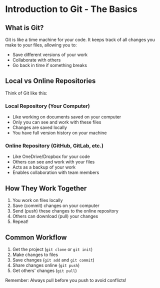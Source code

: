 # Introduction to Git - The Basics

## What is Git?
Git is like a time machine for your code. It keeps track of all changes you make to your files, allowing you to:
- Save different versions of your work
- Collaborate with others
- Go back in time if something breaks

## Local vs Online Repositories
Think of Git like this:

### Local Repository (Your Computer)
- Like working on documents saved on your computer
- Only you can see and work with these files
- Changes are saved locally
- You have full version history on your machine

### Online Repository (GitHub, GitLab, etc.)
- Like OneDrive/Dropbox for your code
- Others can see and work with your files
- Acts as a backup of your work
- Enables collaboration with team members

## How They Work Together
1. You work on files locally
2. Save (commit) changes on your computer
3. Send (push) these changes to the online repository
4. Others can download (pull) your changes
5. Repeat!

## Common Workflow
1. Get the project (`git clone` or `git init`)
2. Make changes to files
3. Save changes (`git add` and `git commit`)
4. Share changes online (`git push`)
5. Get others' changes (`git pull`)

Remember: Always pull before you push to avoid conflicts!